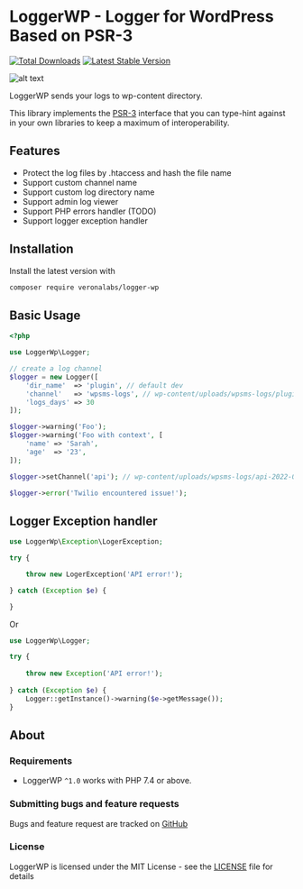 # LoggerWP - Logger for WordPress Based on PSR-3

[![Total Downloads](https://img.shields.io/packagist/dt/veronalabs/logger-wp.svg)](https://packagist.org/packages/veronalabs/logger-wp)
[![Latest Stable Version](https://img.shields.io/packagist/v/veronalabs/logger-wp.svg)](https://packagist.org/packages/veronalabs/logger-wp)

![alt text](https://i.ibb.co/MpvMQYS/screenshot-wordpress-dev-2022-06-14-19-31-36.png)

LoggerWP sends your logs to wp-content directory.

This library implements the [PSR-3](https://github.com/php-fig/fig-standards/blob/master/accepted/PSR-3-logger-interface.md)
interface that you can type-hint against in your own libraries to keep a maximum of interoperability.

## Features

* Protect the log files by .htaccess and hash the file name
* Support custom channel name
* Support custom log directory name
* Support admin log viewer
* Support PHP errors handler (TODO)
* Support logger exception handler

## Installation

Install the latest version with

```bash
composer require veronalabs/logger-wp
```

## Basic Usage

```php
<?php

use LoggerWp\Logger;

// create a log channel
$logger = new Logger([
    'dir_name'  => 'plugin', // default dev
    'channel'   => 'wpsms-logs', // wp-content/uploads/wpsms-logs/plugin-2022-06-11-37718a3a6b5ee53761291cf86edc9e10.log
    'logs_days' => 30
]);

$logger->warning('Foo');
$logger->warning('Foo with context', [
    'name' => 'Sarah',
    'age'  => '23',
]);

$logger->setChannel('api'); // wp-content/uploads/wpsms-logs/api-2022-06-11-37718a3a6b5ee53761291cf86edc9e10

$logger->error('Twilio encountered issue!');
```

## Logger Exception handler

```php
use LoggerWp\Exception\LogerException;

try {

    throw new LogerException('API error!');

} catch (Exception $e) {

}
```

Or

```php
use LoggerWp\Logger;

try {
    
    throw new Exception('API error!');
    
} catch (Exception $e) {
    Logger::getInstance()->warning($e->getMessage());
}
```

## About

### Requirements

- LoggerWP `^1.0` works with PHP 7.4 or above.

### Submitting bugs and feature requests

Bugs and feature request are tracked on [GitHub](https://github.com/veronalabs/logger-wp/issues)

### License

LoggerWP is licensed under the MIT License - see the [LICENSE](LICENSE) file for details
